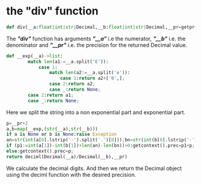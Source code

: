 # the "div" function

```python
def div(__a:float|int|str|Decimal,__b:float|int|str|Decimal,__pr=getpr())->Decimal:
```

The ***"div"*** function has arguments ***"__a"*** i.e the numerator, ***"__b"*** i.e. the denominator and ***"__pr"*** i.e. the precision for the returned Decimal value.

```python
def __exp(__a)->list:
		match len(a1:=__a.split('E')):
    		case 1:
      			match len(a2:=__a.split('e')):
            		case 1:return a2+['0',];
                case 2:return a2;
                case _:return None;
        case 2:return a1;
        case _:return None;
```

Here we split the string into a non exponential part and exponential part.

```python
p=__pr+2
a,b=map(__exp,(str(__a),str(__b)))
if a is None or b is None:raise Exception
an=str(int(a[0].lstrip('-').split('.')[0]));bn=str(int(b[0].lstrip('-').split('.')[0]));
if (p1:=int(a[1])-int(b[1])+len(an)-len(bn))>0:getcontext().prec=p1+p;
else:getcontext().prec=p;
return deciml(Decimal(__a)/Decimal(__b),__pr)
```

We calculate the decimal digits. And then we return the Decimal object using the deciml function with the desired precision.
